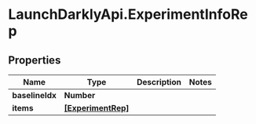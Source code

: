 # LaunchDarklyApi.ExperimentInfoRep

## Properties

Name | Type | Description | Notes
------------ | ------------- | ------------- | -------------
**baselineIdx** | **Number** |  | 
**items** | [**[ExperimentRep]**](ExperimentRep.md) |  | 


